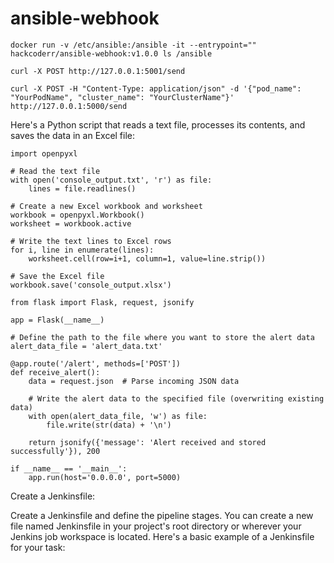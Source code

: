 # ansible-webhook

```
docker run -v /etc/ansible:/ansible -it --entrypoint="" hackcoderr/ansible-webhook:v1.0.0 ls /ansible
```

```
curl -X POST http://127.0.0.1:5001/send
```
```
curl -X POST -H "Content-Type: application/json" -d '{"pod_name": "YourPodName", "cluster_name": "YourClusterName"}' http://127.0.0.1:5000/send
```


Here's a Python script that reads a text file, processes its contents, and saves the data in an Excel file:
```
import openpyxl

# Read the text file
with open('console_output.txt', 'r') as file:
    lines = file.readlines()

# Create a new Excel workbook and worksheet
workbook = openpyxl.Workbook()
worksheet = workbook.active

# Write the text lines to Excel rows
for i, line in enumerate(lines):
    worksheet.cell(row=i+1, column=1, value=line.strip())

# Save the Excel file
workbook.save('console_output.xlsx')
```

```
from flask import Flask, request, jsonify

app = Flask(__name__)

# Define the path to the file where you want to store the alert data
alert_data_file = 'alert_data.txt'

@app.route('/alert', methods=['POST'])
def receive_alert():
    data = request.json  # Parse incoming JSON data

    # Write the alert data to the specified file (overwriting existing data)
    with open(alert_data_file, 'w') as file:
        file.write(str(data) + '\n')

    return jsonify({'message': 'Alert received and stored successfully'}), 200

if __name__ == '__main__':
    app.run(host='0.0.0.0', port=5000)
```



Create a Jenkinsfile:

Create a Jenkinsfile and define the pipeline stages. You can create a new file named Jenkinsfile in your project's root directory or wherever your Jenkins job workspace is located. Here's a basic example of a Jenkinsfile for your task:





